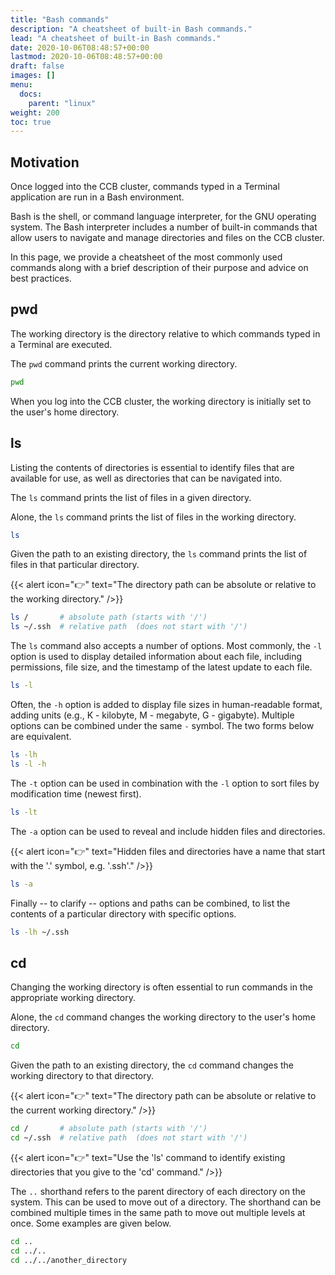 ```yaml
---
title: "Bash commands"
description: "A cheatsheet of built-in Bash commands."
lead: "A cheatsheet of built-in Bash commands."
date: 2020-10-06T08:48:57+00:00
lastmod: 2020-10-06T08:48:57+00:00
draft: false
images: []
menu:
  docs:
    parent: "linux"
weight: 200
toc: true
---
```


## Motivation

Once logged into the CCB cluster, commands typed in a Terminal application
are run in a Bash environment.

Bash is the shell, or command language interpreter, for the GNU operating system.
The Bash interpreter includes a number of built-in commands that allow users to
navigate and manage directories and files on the CCB cluster.

In this page, we provide a cheatsheet of the most commonly used commands
along with a brief description of their purpose and advice on best practices.

## pwd

The working directory is the directory relative to which commands typed in a
Terminal are executed.

The `pwd` command prints the current working directory.

```bash
pwd
```

When you log into the CCB cluster, the working directory is initially set to
the user's home directory.

## ls

Listing the contents of directories is essential to identify files that are
available for use, as well as directories that can be navigated into.

The `ls` command prints the list of files in a given directory.

Alone, the `ls` command prints the list of files in the working directory.

```bash
ls
```

Given the path to an existing directory, the `ls` command prints the list of
files in that particular directory.

{{< alert icon="👉" text="The directory path can be absolute or relative to the working directory." />}}

```bash
ls /       # absolute path (starts with '/')
ls ~/.ssh  # relative path  (does not start with '/')
```

The `ls` command also accepts a number of options.
Most commonly, the `-l` option is used to display detailed information about
each file, including permissions, file size, and the timestamp of the latest
update to each file.

```bash
ls -l
```

Often, the `-h` option is added to display file sizes in human-readable format,
adding units (e.g., K - kilobyte, M - megabyte, G - gigabyte).
Multiple options can be combined under the same `-` symbol.
The two forms below are equivalent.

```bash
ls -lh
ls -l -h
```

The `-t` option can be used in combination with the `-l` option to sort files
by modification time (newest first).

```bash
ls -lt
```

The `-a` option can be used to reveal and include hidden files and directories.

{{< alert icon="👉" text="Hidden files and directories have a name that start with the '.' symbol, e.g. '.ssh'." />}}

```bash
ls -a
```

Finally -- to clarify -- options and paths can be combined, to list the contents
of a particular directory with specific options.

```bash
ls -lh ~/.ssh
```

## cd

Changing the working directory is often essential to run commands in the
appropriate working directory.

Alone, the `cd` command changes the working directory to the user's home directory.

```bash
cd
```

Given the path to an existing directory, the `cd` command changes the working directory to
that directory.

{{< alert icon="👉" text="The directory path can be absolute or relative to the current working directory." />}}

```bash
cd /       # absolute path (starts with '/')
cd ~/.ssh  # relative path  (does not start with '/')
```

{{< alert icon="👉" text="Use the 'ls' command to identify existing directories that you give to the 'cd' command." />}}

The `..` shorthand refers to the parent directory of each directory on the system.
This can be used to move out of a directory.
The shorthand can be combined multiple times in the same path to move out multiple
levels at once.
Some examples are given below.

```bash
cd ..
cd ../..
cd ../../another_directory
```

<!-- Link definitions -->
